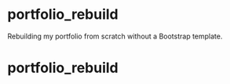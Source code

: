 # portfolio_rebuild
Rebuilding my portfolio from scratch without a Bootstrap template.
# portfolio_rebuild
